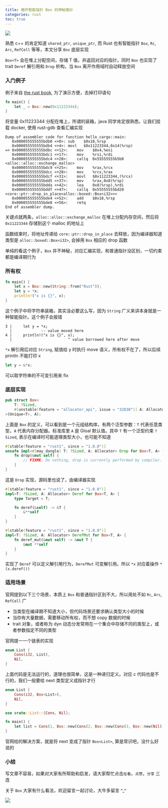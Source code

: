 ```yaml
---
title: 揭开智能指针 Box 的神秘面纱
categories: rust
toc: true
---
```


![](/images/rust-cover-white.jpg)

熟悉 c++ 的肯定知道 `shared_ptr`, `unique_ptr`, 而 Rust 也有智能指针 `Box`, `Rc`, `Arc`, `RefCell` 等等，本文分享 `Box` 底层实现

`Box<T>` 会在堆上分配空间，存储 T 值，并返回对应的指针。同时 `Box` 也实现了 trait `Deref` 解引用和 `Drop` 析构，当 `Box` 离开作用域时自动释放空间

### 入门例子
例子来自 [the rust book](https://doc.rust-lang.org/book/ch15-01-box.html), 为了演示方便，去掉打印语句

```rust
fn main() {
    let _ = Box::new(0x11223344);
}
```
将变量 0x11223344 分配在堆上，所谓的装箱，java 同学肯定很熟悉。让我们挂载 docker, 使用 rust-gdb 查看汇编实现
```
Dump of assembler code for function hello_cargo::main:
   0x000055555555bdb0 <+0>:	sub    $0x18,%rsp
   0x000055555555bdb4 <+4>:	movl   $0x11223344,0x14(%rsp)
=> 0x000055555555bdbc <+12>:	mov    $0x4,%esi
   0x000055555555bdc1 <+17>:	mov    %rsi,%rdi
   0x000055555555bdc4 <+20>:	callq  0x55555555b5b0 <alloc::alloc::exchange_malloc>
   0x000055555555bdc9 <+25>:	mov    %rax,%rcx
   0x000055555555bdcc <+28>:	mov    %rcx,%rax
   0x000055555555bdcf <+31>:	movl   $0x11223344,(%rcx)
   0x000055555555bdd5 <+37>:	mov    %rax,0x8(%rsp)
   0x000055555555bdda <+42>:	lea    0x8(%rsp),%rdi
   0x000055555555bddf <+47>:	callq  0x55555555bd20 <core::ptr::drop_in_place<alloc::boxed::Box<i32>>>
   0x000055555555bde4 <+52>:	add    $0x18,%rsp
   0x000055555555bde8 <+56>:	retq
End of assembler dump.
```
关键点就两条，`alloc::alloc::exchange_malloc` 在堆上分配内存空间，然后将 `0x11223344` 存储到这个 malloc 的地址上

函数结束时，将地址传递给 `core::ptr::drop_in_place` 去释放，因为编译器知道类型是 `alloc::boxed::Box<i32>`, 会掉用 `Box` 相应的 drop 函数

单纯的看这个例子，`Box` 并不神秘，对应汇编实现，和普通指针没区别，一切约束都是编译期行为

### 所有权
```rust
fn main() {
    let x = Box::new(String::from("Rust"));
    let y = *x;
    println!("x is {}", x);
}
```
这个例子中将字符串装箱，其实没必要这么写，因为 `String` 广义来讲本身就是一种智能指针。这个例子会报错
```
3 |     let y = *x;
  |             -- value moved here
4 |     println!("x is {}", x);
  |                         ^ value borrowed here after move
```
`*x` 解引用后对应 `String`, 赋值给 y 时执行 move 语义，所有权不在了，所以后续 println 不能打印 x

```rust
let y = &*x;
```
可以取字符串的不可变引用来 fix

### 底层实现
```rust
pub struct Box<
    T: ?Sized,
    #[unstable(feature = "allocator_api", issue = "32838")] A: Allocator = Global,
>(Unique<T>, A);
```
上面是 `Box` 的定义，可以看到是一个元组结构体，有两个泛型参数：`T` 代表任意类型，`A` 代表内存分配器。标准库里 `A` 是 Gloal 默认值。其中 `T` 有一个泛型约束 `?Sized`, 表示在编译时可能道理类型大小，也可能不知道

```rust
#[stable(feature = "rust1", since = "1.0.0")]
unsafe impl<#[may_dangle] T: ?Sized, A: Allocator> Drop for Box<T, A> {
    fn drop(&mut self) {
        // FIXME: Do nothing, drop is currently performed by compiler.
    }
}
```
这是 `Drop` 实现，源码里也说了，由编译器实现
```rust
#[stable(feature = "rust1", since = "1.0.0")]
impl<T: ?Sized, A: Allocator> Deref for Box<T, A> {
    type Target = T;

    fn deref(&self) -> &T {
        &**self
    }
}

#[stable(feature = "rust1", since = "1.0.0")]
impl<T: ?Sized, A: Allocator> DerefMut for Box<T, A> {
    fn deref_mut(&mut self) -> &mut T {
        &mut **self
    }
}
```
实现了 `Deref` 可以定义解引用行为，`DerefMut` 可变解引用。所以 `*x` 对应着操作 `*(x.deref())`

### 适用场景
官网提到以下三个场景，本质上 `Box` 和普通指针区别不大，所以用处不如 `Rc`, `Arc`, `RefCell` 广

* 当类型在编译期不知道大小，但代码场景还要求确认类型大小的时候
* 当你有大量数据，需要移动所有权，而不想 copy 数据的时候
* trait 对象，或者称为 dyn 动态分发常用在一个集合中存储不同的类型上，或者参数指定不同的类型

官网提一一个链表的实现
```rust
enum List {
    Cons(i32, List),
    Nil,
}
```
上面代码是无法运行的，道理也很简单，这是一种递归定义。对应 c 代码也是不行的，我们一般要给 next 类型定义成指针才行
```rust
enum List {
    Cons(i32, Box<List>),
    Nil,
}

use crate::List::{Cons, Nil};

fn main() {
    let list = Cons(1, Box::new(Cons(2, Box::new(Cons(3, Box::new(Nil))))));
}
```
官网给的解决方案，就是将 next 变成了指针 `Box<List>`, 算是常识吧，没什么好说的

### 小结
写文章不容易，如果对大家有所帮助和启发，请大家帮忙点击`在看`，`点赞`，`分享` 三连

关于 `Box` 大家有什么看法，欢迎留言一起讨论，大牛多留言 ^_^

![](/images/dongzerun-weixin-code.png)
